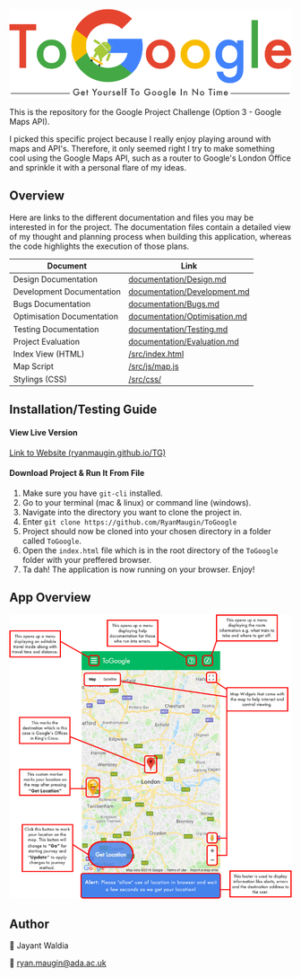 ![App Banner](./documentation/assets/Banner.png)

This is the repository for the Google Project Challenge (Option 3 - Google Maps API). 

I picked this specific project because I really enjoy playing around with maps and API's. Therefore, it only seemed right I try to make something cool using the Google Maps API, such as a router to Google's London Office and sprinkle it with a personal flare of my ideas.

## Overview

Here are links to the different documentation and files you may be interested in for the project. The documentation files contain a detailed view of my thought and planning process when building this application, whereas the code highlights the execution of those plans.

| Document      | Link          |
| --------------|---------------|
| Design Documentation  | [documentation/Design.md](https://github.com/RyanMaugin/ToGoogle/blob/master/documentation/Design.md)|
| Development Documentation | [documentation/Development.md](https://github.com/RyanMaugin/ToGoogle/blob/master/documentation/Development.md) |
| Bugs Documentation | [documentation/Bugs.md](https://github.com/RyanMaugin/ToGoogle/blob/master/documentation/Bugs.md) |
| Optimisation Documentation | [documentation/Optimisation.md](https://github.com/RyanMaugin/ToGoogle/blob/master/documentation/Optimisation.md) |
| Testing Documentation | [documentation/Testing.md](https://github.com/RyanMaugin/ToGoogle/blob/master/documentation/Testing.md) |
| Project Evaluation | [documentation/Evaluation.md](https://github.com/RyanMaugin/ToGoogle/blob/master/documentation/Evaluation.md) |
| Index View (HTML) | [/src/index.html](https://github.com/RyanMaugin/ToGoogle/blob/master/index.html) |
| Map Script | [/src/js/map.js](https://github.com/RyanMaugin/ToGoogle/blob/master/src/js/map.js) |
| Stylings (CSS) | [/src/css/](https://github.com/RyanMaugin/ToGoogle/tree/master/src/css) |

## Installation/Testing Guide

#### View Live Version
[Link to Website (ryanmaugin.github.io/TG)](ryanmaugin.github.com)

#### Download Project & Run It From File

1. Make sure you have `git-cli` installed.
2. Go to your terminal (mac & linux) or command line (windows).
3. Navigate into the directory you want to clone the project in.
4. Enter `git clone https://github.com/RyanMaugin/ToGoogle`
5. Project should now be cloned into your chosen directory in a folder called `ToGoogle`.
6. Open the `index.html` file which is in the root directory of the `ToGoogle` folder with your preffered browser.
7. Ta dah! The application is now running on your browser. Enjoy!

## App Overview

![App Annotation](./documentation/assets/AppAnnotation.png)

## Author

🤖  Jayant Waldia

💌  ryan.maugin@ada.ac.uk

